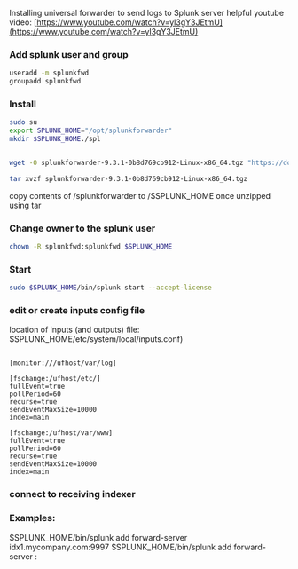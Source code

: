 Installing universal forwarder to send logs to Splunk server
helpful youtube video:
[https://www.youtube.com/watch?v=yl3gY3JEtmU](https://www.youtube.com/watch?v=yl3gY3JEtmU)

### Add splunk user and group

```bash
useradd -m splunkfwd
groupadd splunkfwd
```

### Install 
```bash
sudo su
export SPLUNK_HOME="/opt/splunkforwarder"
mkdir $SPLUNK_HOME./spl


wget -O splunkforwarder-9.3.1-0b8d769cb912-Linux-x86_64.tgz "https://download.splunk.com/products/universalforwarder/releases/9.3.1/linux/splunkforwarder-9.3.1-0b8d769cb912-Linux-x86_64.tgz"

tar xvzf splunkforwarder-9.3.1-0b8d769cb912-Linux-x86_64.tgz
```

copy contents of /splunkforwarder to /$SPLUNK_HOME once unzipped using tar



### Change owner to the splunk user

``` bash
chown -R splunkfwd:splunkfwd $SPLUNK_HOME
```

### Start 
```bash
sudo $SPLUNK_HOME/bin/splunk start --accept-license
```

### edit or create inputs config file 
location of inputs (and outputs) file:
$SPLUNK_HOME/etc/system/local/inputs.conf)

```

[monitor:///ufhost/var/log]

[fschange:/ufhost/etc/]
fullEvent=true
pollPeriod=60
recurse=true
sendEventMaxSize=10000
index=main

[fschange:/ufhost/var/www]
fullEvent=true
pollPeriod=60
recurse=true
sendEventMaxSize=10000
index=main
```


### connect to receiving indexer 
### Examples:
$SPLUNK_HOME/bin/splunk add forward-server idx1.mycompany.com:9997
$SPLUNK_HOME/bin/splunk add forward-server <host name or ip address>:<listening port>